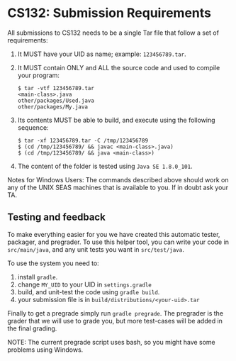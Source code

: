 # CS132: Submission Requirements

All submissions to CS132 needs to be a single Tar file that follow a set of
requirements:

1.  It MUST have your UID as name; example: `123456789.tar`.

2.  It MUST contain ONLY and ALL the source code and used to compile
    your program:
    ```
    $ tar -vtf 123456789.tar
    <main-class>.java
    other/packages/Used.java
    other/packages/My.java
    ```

3.  Its contents MUST be able to build, and execute using the following sequence:
    ```
    $ tar -xf 123456789.tar -C /tmp/123456789
    $ (cd /tmp/123456789/ && javac <main-class>.java)
    $ (cd /tmp/123456789/ && java <main-class>)
    ```

4.  The content of the folder is tested using `Java SE 1.8.0_101`.

Notes for Windows Users: The commands described above should work on any of the 
UNIX SEAS machines that is available to you. If in doubt ask your TA.

## Testing and feedback

To make everything easier for you we have created this automatic tester,
packager, and pregrader. To use this helper tool, you can write your
code in `src/main/java`, and any unit tests you want in `src/test/java`.

To use the system you need to:
1. install `gradle`.
2. change `MY_UID` to your UID in `settings.gradle` 
3. build, and unit-test the code using `gradle build`.
4. your submission file is in `build/distributions/<your-uid>.tar`

Finally to get a pregrade simply run `gradle pregrade`. The pregrader is
the grader that we will use to grade you, but more test-cases will be
added in the final grading.

NOTE: The current pregrade script uses bash, so you might have some
problems using Windows. 

